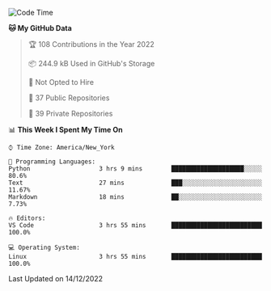 <!--START_SECTION:waka-->
![Code Time](http://img.shields.io/badge/Code%20Time-120%20hrs%2049%20mins-blue)

**🐱 My GitHub Data** 

> 🏆 108 Contributions in the Year 2022
 > 
> 📦 244.9 kB Used in GitHub's Storage 
 > 
> 🚫 Not Opted to Hire
 > 
> 📜 37 Public Repositories 
 > 
> 🔑 39 Private Repositories  
 > 
📊 **This Week I Spent My Time On** 

```text
⌚︎ Time Zone: America/New_York

💬 Programming Languages: 
Python                   3 hrs 9 mins        ████████████████████░░░░░   80.6% 
Text                     27 mins             ███░░░░░░░░░░░░░░░░░░░░░░   11.67% 
Markdown                 18 mins             ██░░░░░░░░░░░░░░░░░░░░░░░   7.73%

🔥 Editors: 
VS Code                  3 hrs 55 mins       █████████████████████████   100.0%

💻 Operating System: 
Linux                    3 hrs 55 mins       █████████████████████████   100.0%

```


 Last Updated on 14/12/2022
<!--END_SECTION:waka-->